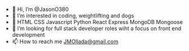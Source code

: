 - 👋 Hi, I’m @JasonO380
- 👀 I’m interested in coding, weightlifting and dogs
- 🌱 HTML CSS Javascript Python React Express MongoDB Mongoose
- 💞️ I’m looking for full stack developer roles wiht a focus on front end development
- 📫 How to reach me JMOllada@gmail.com

<!---
JasonO380/JasonO380 is a ✨ special ✨ repository because its `README.md` (this file) appears on your GitHub profile.
You can click the Preview link to take a look at your changes.
--->
